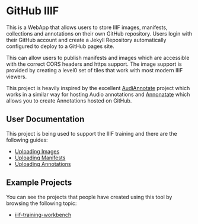 # GitHub IIIF

This is a WebApp that allows users to store IIIF images, manifests, collections and annotations on their own GitHub repository. Users login with their GitHub account and create a Jekyll Repository automatically configured to deploy to a GitHub pages site.

This can allow users to publish manifests and images which are accessible with the correct CORS headers and https support. The image support is provided by creating a level0 set of tiles that work with most modern IIIF viewers.

This project is heavily inspired by the excellent [AudiAnnotate](https://github.com/hipstas/AudiAnnotate) project which works in a similar way for hosting Audio annotations and [Annonatate](https://github.com/dnoneill/annonatate) which allows you to create Annotations hosted on GitHub.

## User Documentation

This project is being used to support the IIIF training and there are the following guides:

 * [Uploading Images](https://training.iiif.io/iiif-online-workshop/day-two/image-servers/level0-workbench.html)
 * [Uploading Manifests](https://training.iiif.io/iiif-online-workshop/day-three/workbench/)
 * [Uploading Annotations](https://training.iiif.io/iiif-online-workshop/day-four/workbench.html)

## Example Projects

You can see the projects that people have created using this tool by browsing the following topic:
 * [iiif-training-workbench](https://github.com/topics/iiif-training-workbench)
